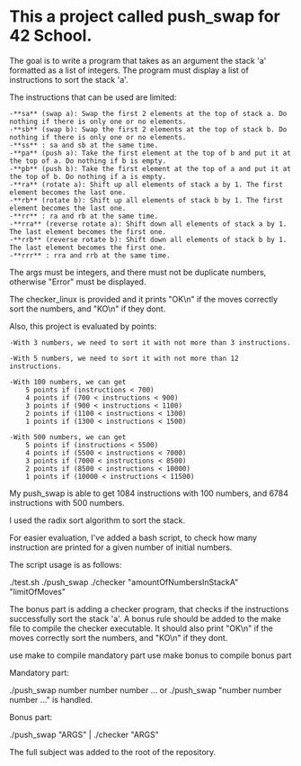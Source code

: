 This a project called push_swap for 42 School.
======

The goal is to write a program that takes as an argument the stack
'a' formatted as a list of integers. The program must display a list of instructions to sort the stack 'a'.

The instructions that can be used are limited:

	-**sa** (swap a): Swap the first 2 elements at the top of stack a. Do nothing if there is only one or no elements.
	-**sb** (swap b): Swap the first 2 elements at the top of stack b. Do nothing if there is only one or no elements.
	-**ss** : sa and sb at the same time.
	-**pa** (push a): Take the first element at the top of b and put it at the top of a. Do nothing if b is empty.
	-**pb** (push b): Take the first element at the top of a and put it at the top of b. Do nothing if a is empty.
	-**ra** (rotate a): Shift up all elements of stack a by 1. The first element becomes the last one.
	-**rb** (rotate b): Shift up all elements of stack b by 1. The first element becomes the last one.
	-**rr** : ra and rb at the same time.
	-**rra** (reverse rotate a): Shift down all elements of stack a by 1.	The last element becomes the first one.
	-**rrb** (reverse rotate b): Shift down all elements of stack b by 1. The last element becomes the first one.
	-**rrr** : rra and rrb at the same time.

The args must be integers, and there must not be duplicate numbers, otherwise "Error" must be displayed.

The checker_linux is provided and it prints "OK\n" if the moves correctly sort the numbers, and "KO\n" if they dont.

Also, this project is evaluated by points:

	-With 3 numbers, we need to sort it with not more than 3 instructions.

	-With 5 numbers, we need to sort it with not more than 12 instructions.

	-With 100 numbers, we can get
		5 points if (instructions < 700)
		4 points if (700 < instructions < 900)
		3 points if (900 < instructions < 1100)
		2 points if (1100 < instructions < 1300)
		1 points if (1300 < instructions < 1500)

	-With 500 numbers, we can get
		5 points if (instructions < 5500)
		4 points if (5500 < instructions < 7000)
		3 points if (7000 < instructions < 8500)
		2 points if (8500 < instructions < 10000)
		1 points if (10000 < instructions < 11500)

My push_swap is able to get 1084 instructions with 100 numbers, and 6784 instructions with 500 numbers.

I used the radix sort algorithm to sort the stack.

For easier evaluation, I've added a bash script, to check how many instruction are printed for a given number of initial numbers.

The script usage is as follows:

./test.sh ./push_swap ./checker "amountOfNumbersInStackA" "limitOfMoves"

The bonus part is adding a checker program, that checks if the instructions successfully sort the stack 'a'. A bonus rule should be added to the make file to compile the checker executable. It should also print "OK\n" if the moves correctly sort the numbers, and "KO\n" if they dont.

use make to compile mandatory part
use make bonus to compile bonus part


Mandatory part:

./push_swap number number number ...
or
./push_swap "number number number ..."
is handled.

Bonus part:

./push_swap "ARGS" | ./checker "ARGS"

The full subject was added to the root of the repository.
